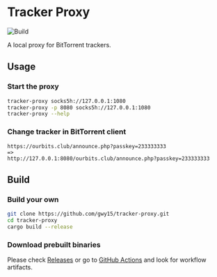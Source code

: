 # Tracker Proxy

![Build](https://github.com/gwy15/tracker-proxy/workflows/Build/badge.svg)

A local proxy for BitTorrent trackers.

## Usage

### Start the proxy
```bash
tracker-proxy socks5h://127.0.0.1:1080
tracker-proxy -p 8080 socks5h://127.0.0.1:1080
tracker-proxy --help
```
### Change tracker in BitTorrent client
```
https://ourbits.club/announce.php?passkey=233333333
=> 
http://127.0.0.1:8080/ourbits.club/announce.php?passkey=233333333
```

## Build

### Build your own
```bash
git clone https://github.com/gwy15/tracker-proxy.git
cd tracker-proxy
cargo build --release
```

### Download prebuilt binaries
Please check [Releases](https://github.com/gwy15/tracker-proxy/releases) or go to [GitHub Actions](https://github.com/gwy15/tracker-proxy/actions) and look for workflow artifacts.
